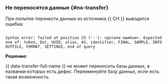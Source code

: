 ### Не переносятся данные {#no-transfer}

При попытке перенести данные из источника {{ CH }} выводится ошибка:

```text

Syntax error: failed at position 25 ('-'): <детали ошибки>. Expected one of: token, Dot, UUID, alias, AS, identifier, FINAL, SAMPLE, INTO OUTFILE, FORMAT, SETTINGS, end of query

```

**Решение:**

{{ data-transfer-full-name }} не может переносить базы данных, в названии которых есть дефис. Переименуйте базу данных, если есть такая возможность.